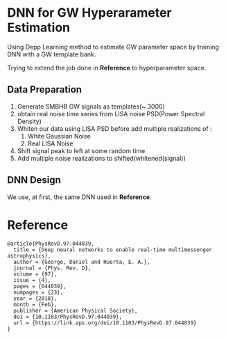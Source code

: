 # DNN for GW Hyperarameter Estimation
Using Depp Learning method to estimate GW parameter space by training DNN with a GW template bank.

Trying to extend the job done in **Reference** to hyperparameter space.

## Data Preparation
1. Generate SMBHB GW signals as templates(~ 3000) 
2. obtain real noise time series from LISA noise PSD(Power Spectral Density)
3. Whiten our data using LISA PSD before add multiple realizations of :
    1. White Gaussian Noise
    2. Real LISA Noise
4. Shift signal peak to left at some random time
5. Add multiple noise realizations to shifted(whitened(signal))

## DNN Design
We use, at first, the same DNN used in **Reference**.

# Reference

```
@article{PhysRevD.97.044039,
  title = {Deep neural networks to enable real-time multimessenger astrophysics},
  author = {George, Daniel and Huerta, E. A.},
  journal = {Phys. Rev. D},
  volume = {97},
  issue = {4},
  pages = {044039},
  numpages = {23},
  year = {2018},
  month = {Feb},
  publisher = {American Physical Society},
  doi = {10.1103/PhysRevD.97.044039},
  url = {https://link.aps.org/doi/10.1103/PhysRevD.97.044039}
}
```

